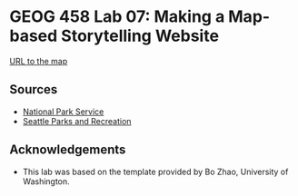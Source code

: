 # GEOG 458 Lab 07: Making a Map-based Storytelling Website

[URL to the map](https://lawrence03.github.io/geog458_lab07/)

## Sources

- [National Park Service](https://www.nps.gov/)
- [Seattle Parks and Recreation](https://www.seattle.gov/parks/find/parks)

## Acknowledgements

- This lab was based on the template provided by Bo Zhao, University of Washington.